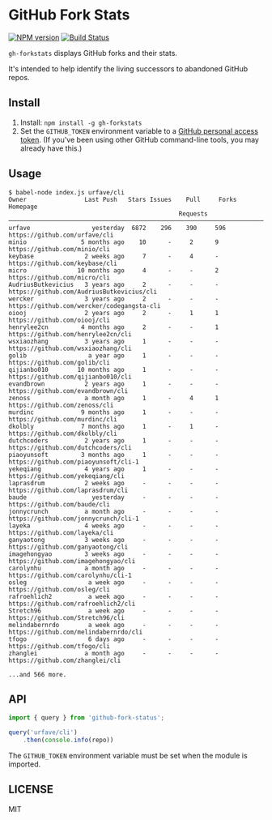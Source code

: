 # GitHub Fork Stats

[![NPM version](http://img.shields.io/npm/v/gh-forkstats.svg?style=flat)](https://www.npmjs.com/package/gh-forkstats)
[![Build Status](https://travis-ci.org/osteele/gh-forkstats.svg?branch=master)](https://travis-ci.org/osteele/gh-forkstats)

`gh-forkstats` displays GitHub forks and their stats.

It's intended to help identify the living successors to abandoned GitHub repos.

## Install

1. Install: `npm install -g gh-forkstats`
2. Set the `GITHUB_TOKEN` environment variable to a [GitHub personal access
   token](https://help.github.com/articles/creating-a-personal-access-token-for-the-command-line/).
   (If you've been using other GitHub command-line tools, you may already have
   this.)

## Usage

```shell
$ babel-node index.js urfave/cli
Owner                Last Push   Stars Issues    Pull     Forks Homepage
                                               Requests
───────────────────────────────────────────────────────────────────────────────────────────────────────────
urfave                 yesterday  6872    296    390     596   https://github.com/urfave/cli
minio               5 months ago    10      -     2      9     https://github.com/minio/cli
keybase              2 weeks ago     7      -     4      -     https://github.com/keybase/cli
micro              10 months ago     4      -     -      2     https://github.com/micro/cli
AudriusButkevicius   3 years ago     2      -     -      -     https://github.com/AudriusButkevicius/cli
wercker              3 years ago     2      -     -      -     https://github.com/wercker/codegangsta-cli
oiooj                2 years ago     2      -     1      1     https://github.com/oiooj/cli
henrylee2cn         4 months ago     2      -     -      1     https://github.com/henrylee2cn/cli
wsxiaozhang          3 years ago     1      -     -      -     https://github.com/wsxiaozhang/cli
golib                 a year ago     1      -     -      -     https://github.com/golib/cli
qijianbo010        10 months ago     1      -     -      -     https://github.com/qijianbo010/cli
evandbrown           2 years ago     1      -     -      -     https://github.com/evandbrown/cli
zenoss               a month ago     1      -     4      1     https://github.com/zenoss/cli
murdinc             9 months ago     1      -     -      -     https://github.com/murdinc/cli
dkolbly             7 months ago     1      -     1      -     https://github.com/dkolbly/cli
dutchcoders          2 years ago     1      -     -      -     https://github.com/dutchcoders/cli
piaoyunsoft         3 months ago     1      -     -      -     https://github.com/piaoyunsoft/cli-1
yekeqiang            4 years ago     1      -     -      -     https://github.com/yekeqiang/cli
laprasdrum           2 weeks ago     -      -     -      -     https://github.com/laprasdrum/cli
baude                  yesterday     -      -     -      -     https://github.com/baude/cli
jonnycrunch          a month ago     -      -     -      -     https://github.com/jonnycrunch/cli-1
layeka               4 weeks ago     -      -     -      -     https://github.com/layeka/cli
ganyaotong           3 weeks ago     -      -     -      -     https://github.com/ganyaotong/cli
imagehongyao         3 weeks ago     -      -     -      -     https://github.com/imagehongyao/cli
carolynhu            a month ago     -      -     -      -     https://github.com/carolynhu/cli-1
osleg                 a week ago     -      -     -      -     https://github.com/osleg/cli
rafroehlich2          a week ago     -      -     -      -     https://github.com/rafroehlich2/cli
Stretch96             a week ago     -      -     -      -     https://github.com/Stretch96/cli
melindabernrdo        a week ago     -      -     -      -     https://github.com/melindabernrdo/cli
tfogo                 6 days ago     -      -     -      -     https://github.com/tfogo/cli
zhanglei             a month ago     -      -     -      -     https://github.com/zhanglei/cli

...and 566 more.
```

## API

```js
import { query } from 'github-fork-status';

query('urfave/cli')
    .then(console.info(repo))
```

The `GITHUB_TOKEN` environment variable must be set when the module is imported.

## LICENSE

MIT
